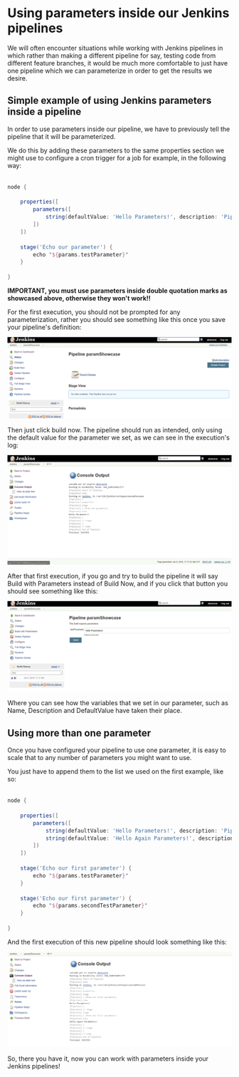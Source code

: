 # Using parameters inside our Jenkins pipelines

We will often encounter situations while working with Jenkins pipelines in which rather than making a different pipeline for say, testing code from different feature branches, it would be much more comfortable to just have one pipeline which we can parameterize in order to get the results we desire.

## Simple example of using Jenkins parameters inside a pipeline

In order to use parameters inside our pipeline, we have to previously tell the pipeline that it will be parameterized.

We do this by adding these parameters to the same properties section we might use to configure a cron trigger for a job for example, in the following way:

``` groovy

node {

    properties([
        parameters([
            string(defaultValue: 'Hello Parameters!', description: 'Pipeline parameter', name: 'testParameter', trim: false)
        ])
    ])

    stage('Echo our parameter') {
        echo "${params.testParameter}"
    }

}

```

**IMPORTANT, you must use parameters inside double quotation marks as showcased above, otherwise they won't work!!**

For the first execution, you should not be prompted for any parameterization, rather you should see something like this once you save your pipeline's definition:

![Pipeline showcase](img/Capture0.PNG)

Then just click build now. The pipeline should run as intended, only using the default value for the parameter we set, as we can see in the execution's log:

![Pipeline first run](img/Capture1.PNG)

After that first execution, if you go and try to build the pipeline it will say Build with Parameters instead of Build Now, and if you click that button you should see something like this:

![Pipeline parameters](img/Capture2.PNG)

Where you can see how the variables that we set in our parameter, such as Name, Description and DefaultValue have taken their place.

## Using more than one parameter

Once you have configured your pipeline to use one parameter, it is easy to scale that to any number of parameters you might want to use.

You just have to append them to the list we used on the first example, like so:

``` groovy

node {

    properties([
        parameters([
            string(defaultValue: 'Hello Parameters!', description: 'Pipeline parameter', name: 'testParameter', trim: false),
            string(defaultValue: 'Hello Again Parameters!', description: 'Pipeline parameter number two', name: 'secondTestParameter', trim: false)
        ])
    ])

    stage('Echo our first parameter') {
        echo "${params.testParameter}"
    }

    stage('Echo our first parameter') {
        echo "${params.secondTestParameter}"
    }

}

```

And the first execution of this new pipeline should look something like this:

![Pipeline with multiple parameters](img/Capture3.PNG)

So, there you have it, now you can work with parameters inside your Jenkins pipelines!
